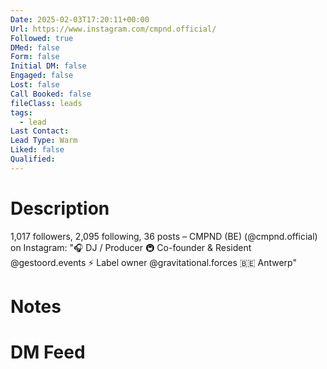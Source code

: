 ```yaml
---
Date: 2025-02-03T17:20:11+00:00
Url: https://www.instagram.com/cmpnd.official/
Followed: true
DMed: false
Form: false
Initial DM: false
Engaged: false
Lost: false
Call Booked: false
fileClass: leads
tags:
  - lead
Last Contact: 
Lead Type: Warm
Liked: false
Qualified:
---
```

# Description
1,017 followers, 2,095 following, 36 posts – CMPND (BE) (@cmpnd.official) on Instagram: "🎧 DJ / Producer
🚇 Co-founder & Resident @gestoord.events
⚡ Label owner @gravitational.forces
🇧🇪 Antwerp"
# Notes

# DM Feed